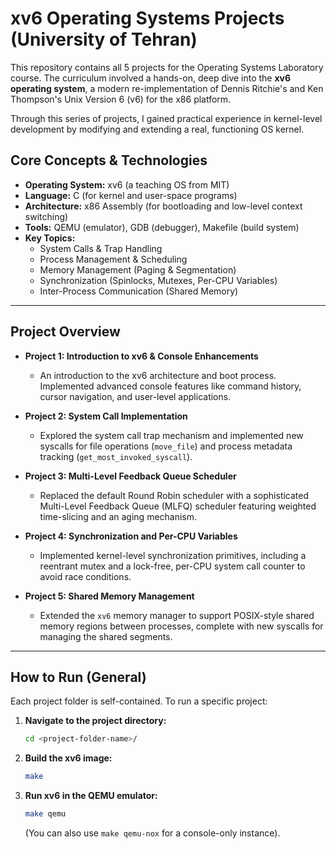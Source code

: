 # xv6 Operating Systems Projects (University of Tehran)

This repository contains all 5 projects for the Operating Systems Laboratory course. The curriculum involved a hands-on, deep dive into the **xv6 operating system**, a modern re-implementation of Dennis Ritchie's and Ken Thompson's Unix Version 6 (v6) for the x86 platform.

Through this series of projects, I gained practical experience in kernel-level development by modifying and extending a real, functioning OS kernel.

## Core Concepts & Technologies

* **Operating System:** xv6 (a teaching OS from MIT)
* **Language:** C (for kernel and user-space programs)
* **Architecture:** x86 Assembly (for bootloading and low-level context switching)
* **Tools:** QEMU (emulator), GDB (debugger), Makefile (build system)
* **Key Topics:**
    * System Calls & Trap Handling
    * Process Management & Scheduling
    * Memory Management (Paging & Segmentation)
    * Synchronization (Spinlocks, Mutexes, Per-CPU Variables)
    * Inter-Process Communication (Shared Memory)

---

## Project Overview

* **Project 1: Introduction to xv6 & Console Enhancements**
    * An introduction to the xv6 architecture and boot process. Implemented advanced console features like command history, cursor navigation, and user-level applications.

* **Project 2: System Call Implementation**
    * Explored the system call trap mechanism and implemented new syscalls for file operations (`move_file`) and process metadata tracking (`get_most_invoked_syscall`).

* **Project 3: Multi-Level Feedback Queue Scheduler**
    * Replaced the default Round Robin scheduler with a sophisticated Multi-Level Feedback Queue (MLFQ) scheduler featuring weighted time-slicing and an aging mechanism.

* **Project 4: Synchronization and Per-CPU Variables**
    * Implemented kernel-level synchronization primitives, including a reentrant mutex and a lock-free, per-CPU system call counter to avoid race conditions.

* **Project 5: Shared Memory Management**
    * Extended the `xv6` memory manager to support POSIX-style shared memory regions between processes, complete with new syscalls for managing the shared segments.

---

## How to Run (General)

Each project folder is self-contained. To run a specific project:

1.  **Navigate to the project directory:**
    ```bash
    cd <project-folder-name>/
    ```
2.  **Build the xv6 image:**
    ```bash
    make
    ```
3.  **Run xv6 in the QEMU emulator:**
    ```bash
    make qemu
    ```
    (You can also use `make qemu-nox` for a console-only instance).
